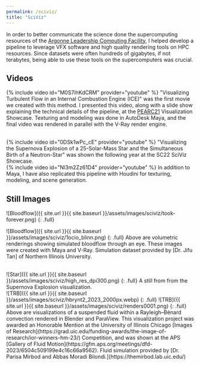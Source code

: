```yaml
---
permalink: /sciviz/
title: "SciViz"
---
```


In order to better communicate the science done the supercomputing resources of the [Argonne Leadership Computing Facility](https://www.alcf.anl.gov/), I helped develop a pipeline to leverage VFX software and high quality rendering tools on HPC resources. Since datasets were often hundreds of gigabytes, if not terabytes, being able to use these tools on the supercomputers was crucial. 

## Videos

{% include video id="M0S7ihKdCRM" provider="youtube" %}
"Visualizing Turbulent Flow in an Internal Combustion Engine (ICE)" was the first movie we created with this method. I presented this video, along with a slide show explaining the technical details of the pipeline, at the [PEARC21](https://pearc.acm.org/pearc21/) Visualization Showcase. Texturing and modeling was done in AutoDesk Maya, and the final video was rendered in parallel with the V-Ray render engine. 


<br>
{% include video id="0DSk1wPc_cE" provider="youtube" %}
"Visualizing the Supernova Explosion of a 25-Solar-Mass Star and the Simultaneous Birth of a Neutron-Star" was shown the following year at the SC22 SciViz Showcase. 

<br>
{% include video id="Nl3m2Zz61D4" provider="youtube" %}
In addition to Maya, I have also replicated this pipeline with Houdini for texturing, modeling, and scene generation. 

## Still Images


![Bloodflow]({{ site.url }}{{ site.baseurl }}/assets/images/sciviz/took-forever.png)
{: .full}

![Bloodflow]({{ site.url }}{{ site.baseurl }}/assets/images/sciviz/1ocio_blinn.png)
{: .full}
Above are volumetric renderings showing simulated bloodflow through an eye. These images were created with Maya and V-Ray. Simulation dataset provided by [Dr. Jifu Tan] of Northern Illinois University. 

<br>
![Star]({{ site.url }}{{ site.baseurl }}/assets/images/sciviz/high_res_dpi300.png)
{: .full}
A still from from the Supernova Explosion visualization. 

<br>
![TRB]({{ site.url }}{{ site.baseurl }}/assets/images/sciviz/hbrynt2_2023_2000px.webp)
{: .full}
![TRB]({{ site.url }}{{ site.baseurl }}/assets/images/sciviz/renders0001.png)
{: .full}
Above are visualizations of a suspended fluid within a Rayleigh–Bénard convection rendered in Blender and ParaView. This visualization project was awarded an Honorable Mention at the University of Illinois Chicago [Images of Research](https://grad.uic.edu/funding-awards/the-image-of-research/ior-winners-hm-23/) Competition, and was shown at the APS [Gallery of Fluid Motion](https://gfm.aps.org/meetings/dfd-2023/6504c509199e4c16c66a9562). Fluid simulation provided by [Dr. Parisa Mirbod and Abbas Moradi Bilondi.](https://themirbod.lab.uic.edu/)


